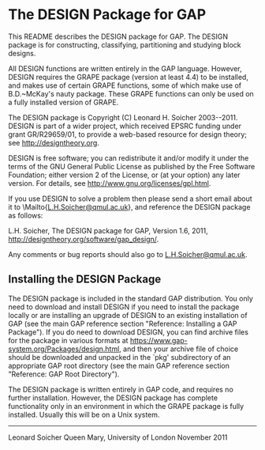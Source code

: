 The DESIGN Package for GAP
==========================

This README describes the DESIGN package for GAP. The DESIGN package is
for constructing, classifying, partitioning and studying block designs.

All DESIGN functions are written entirely in the GAP language.
However, DESIGN requires the GRAPE package (version
at least 4.4) to be installed, and makes use of certain GRAPE
functions, some of which make use of B.D.~McKay's nauty package.
These GRAPE functions can only be used on a fully installed version
of GRAPE.

The DESIGN package is Copyright (C) Leonard H. Soicher
2003--2011.  DESIGN is part of a wider project, which received EPSRC
funding under grant GR/R29659/01, to provide a web-based resource for
design theory; see <http://designtheory.org>.

DESIGN is free software; you can redistribute it and/or modify
it under the terms of the GNU General Public License as published by
the Free Software Foundation; either version 2 of the License, or
(at your option) any later version. For details, see 
<http://www.gnu.org/licenses/gpl.html>.

If you use DESIGN to solve a problem then please send a short email
about it to \Mailto{L.H.Soicher@qmul.ac.uk}, and reference the DESIGN 
package as follows:

L.H. Soicher, The DESIGN package for GAP, Version 1.6, 2011,
http://designtheory.org/software/gap_design/.

Any comments or bug reports should also go to
<L.H.Soicher@qmul.ac.uk>.

Installing the DESIGN Package
-----------------------------

The DESIGN package is included in the standard GAP
distribution. You only need to download and install DESIGN if you need
to install the package locally or are installing an upgrade of DESIGN
to an existing installation of GAP (see the main GAP reference
section "Reference: Installing a GAP Package").  If you do need to download
DESIGN, you can find archive files for the package in various formats
at <https://www.gap-system.org/Packages/design.html>, and then your
archive file of choice should be downloaded and unpacked in the `pkg'
subdirectory of an appropriate GAP root directory (see the main GAP
reference section "Reference: GAP Root Directory").

The DESIGN package is written entirely in GAP code, and requires
no further installation.  However, the DESIGN package has complete
functionality only in an environment in which the GRAPE package is
fully installed.  Usually this will be on a Unix system.

-------------------------------------------------------------------------
Leonard Soicher
Queen Mary, University of London
November 2011
